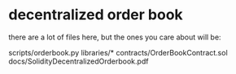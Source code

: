 # decentralized order book

there are a lot of files here, but the ones you care about will be:

scripts/orderbook.py
libraries/*
contracts/OrderBookContract.sol
docs/SolidityDecentralizedOrderbook.pdf
